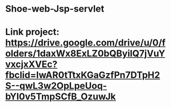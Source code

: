 # Shoe-web-Jsp-servlet
# Link project: https://drive.google.com/drive/u/0/folders/1daxWx8ExLZ0bQByilQ7jVuYvxcjxXVEc?fbclid=IwAR0tTtxKGaGzfPn7DTpH2S--qwL3w2OpLpeUoq-bYI0v5TmpSCfB_OzuwJk
